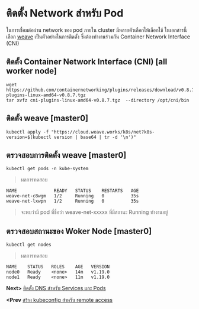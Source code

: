 # ติดตั้ง Network สำหรับ Pod
ในการเชื่อมต่อผ่าน network ของ pod ภายใน cluster มีหลายตัวเลือกให้เลือกใช้ ในเอกสารนี้เลือก [weave](https://www.weave.works/docs/net/latest/kubernetes/kube-addon/) เป็นตัวอย่างในการติดตั้ง ซี่งต้องทำงานร่วมกัน Container Network Interface (CNI)
## ติดตั้ง Container Network Interface (CNI) [all worker node]
```
wget https://github.com/containernetworking/plugins/releases/download/v0.8.7/cni-plugins-linux-amd64-v0.8.7.tgz
tar xvfz cni-plugins-linux-amd64-v0.8.7.tgz  --directory /opt/cni/bin
```
## ติดตั้ง weave [master0]
```
kubectl apply -f "https://cloud.weave.works/k8s/net?k8s-version=$(kubectl version | base64 | tr -d '\n')"
```
## ตรวจสอบการติดตั้ง weave [master0]
```
kubectl get pods -n kube-system
```
> ผลการทดสอบ
```
NAME              READY   STATUS    RESTARTS   AGE
weave-net-c8wgm   1/2     Running   0          35s
weave-net-lxwpn   1/2     Running   0          35s
```
> จะพบว่ามี pod ที่ชื่อว่า weave-net-xxxxx ที่มีสถานะ Running ทำงานอยู่
## ตรวจสอบสถานะของ Woker Node [master0]
```
kubectl get nodes
```
> ผลการทดสอบ
```
NAME    STATUS   ROLES    AGE   VERSION
node0   Ready    <none>   14m   v1.19.0
node1   Ready    <none>   11m   v1.19.0
```
**Next>** [ติดตั้ง DNS สำหรับ Services และ Pods](14-dns-for-services-and-pods.md)

**<Prev** [สร้าง kubeconfig สำหรับ remote access](12-kubectl-remote-access.md)
